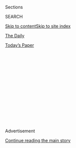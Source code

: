 <div id="app">

<div>

<div>

<div>

<div class="NYTAppHideMasthead css-1q2w90k e1suatyy0">

<div class="section css-ui9rw0 e1suatyy2">

<div class="css-eph4ug er09x8g0">

<div class="css-6n7j50">

</div>

<span class="css-1dv1kvn">Sections</span>

<div class="css-10488qs">

<span class="css-1dv1kvn">SEARCH</span>

</div>

[Skip to content](#site-content)[Skip to site index](#site-index)

</div>

<div id="masthead-section-label" class="css-1wr3we4 eaxe0e00">

[The
Daily](https://www.nytimes.com/podcasts/the-daily)

</div>

<div class="css-10698na e1huz5gh0">

</div>

</div>

<div id="masthead-bar-one" class="section hasLinks css-15hmgas e1csuq9d3">

<div class="css-uqyvli e1csuq9d0">

</div>

<div class="css-1uqjmks e1csuq9d1">

</div>

<div class="css-9e9ivx">

[](https://myaccount.nytimes.com/auth/login?response_type=cookie&client_id=vi)

</div>

<div class="css-1bvtpon e1csuq9d2">

[Today’s
Paper](https://www.nytimes.com/section/todayspaper)

</div>

</div>

</div>

</div>

<div data-aria-hidden="false">

<div id="site-content" data-role="main">

<div>

<div class="css-1aor85t" style="opacity:0.000000001;z-index:-1;visibility:hidden">

<div class="css-1hqnpie">

<div class="css-epjblv">

<span class="css-17xtcya">[The
Daily](/podcasts/the-daily)</span><span class="css-x15j1o">|</span><span class="css-fwqvlz">The
Battle for a Baseball
Season</span>

</div>

<div class="css-k008qs">

<div class="css-1iwv8en">

<span class="css-18z7m18"></span>

<div>

</div>

</div>

<span class="css-1n6z4y">https://nyti.ms/3jCJ4O0</span>

<div class="css-1705lsu">

<div class="css-4xjgmj">

<div class="css-4skfbu" data-role="toolbar" data-aria-label="Social Media Share buttons, Save button, and Comments Panel with current comment count" data-testid="share-tools">

  - 
  - 
  - 
  - 
    
    <div class="css-6n7j50">
    
    </div>

  - 
  - 

</div>

</div>

</div>

</div>

</div>

</div>

<div id="NYT_TOP_BANNER_REGION" class="css-13pd83m">

</div>

<div id="top-wrapper" class="css-1sy8kpn">

<div id="top-slug" class="css-l9onyx">

Advertisement

</div>

[Continue reading the main
story](#after-top)

<div class="ad top-wrapper" style="text-align:center;height:100%;display:block;min-height:250px">

<div id="top" class="place-ad" data-position="top" data-size-key="top">

</div>

</div>

<div id="after-top">

</div>

</div>

<div>

<div class="css-1g7y0i5 e1drnplw0">

<div class="css-1ceswkc e1drnplw1">

</div>

<div class="css-f2fzwx e1drnplw2">

<div data-aria-labelledby="modal-title" data-role="region">

<div id="modal-title" class="css-mln36k">

transcript

</div>

<div class="css-pbq7ev">

</div>

<span>Back to The
Daily</span>

<div class="css-f6lhej">

<div class="css-1ialerq">

<div class="css-1701swk">

bars

</div>

<div>

<div class="css-1t7yl1y">

0:00/45:34

</div>

<div class="css-og85jy">

\-45:34

</div>

</div>

</div>

</div>

<div class="css-15fbio0">

<div class="css-1p4nyns">

transcript

## The Battle for a Baseball Season

### Hosted by Michael Barbaro, produced by Daniel Guillemette, Clare Toeniskoetter and Sydney Harper, and edited by Lisa Tobin and Dave Shaw

#### A conversation with the commissioner of Major League Baseball about the path to this season’s start.

Friday, July 24th, 2020

</div>

  - archived recording  
    \[PRESIDENT TRUMP AND SPORTSCASTER SPEAKING SIMULTANEOUSLY ON
    SEPARATE BROADCASTS\]

mike schmidt

It’s March 11, and Major League Baseball’s commissioner, Rob Manfred, is
sitting at his home in Jupiter, Florida. It’s 15 days before what will
likely be the most challenging season of his entire time as the sport’s
commissioner. He’s just been crushed in the press for how he’s handled a
cheating scandal by the Houston Astros. Interest in this sport is
waning, and attendance is down. But that night, at home, in his living
room, he can see that the coronavirus is starting to engulf the country.

  - archived recording (donald trump)  
    From the beginning of time, nations and people have faced unforeseen
    challenges, including large-scale and very dangerous health threats.

\[music\]

mike schmidt

On his television, Donald Trump is addressing the country from the Oval
Office. And then Manfred stares down at his iPad.

  - archived recording  
    Completely uncharted territory. And we are going to get a little
    more information now from Adrian Wojnarowski, which is, he is with —

mike schmidt

And he can see that ESPN has just moved a breaking news alert.

  - archived recording  
    Right now, the N.B.A. has made the decision. They have just
    announced that they are suspending play.

mike schmidt

— that the NBA has suspended its season. And Manfred realizes, oh shit —

  - archived recording  
    And then the league is going to use that hiatus to decide their next
    steps, how they’ll go forward.

mike schmidt

— my sport is supposed to begin its season, and the entire country is
shutting down around me. And I have to figure out how to get my sport
back on the field amid all this mess.

  - archived recording  
    And now a player has tested positive for it, the ripple effects that
    has on his own team, on other teams. And right now —

michael barbaro

From The New York Times, I’m Michael Barbaro. This is “The Daily.”
Today: My colleague Mike Schmidt on the fraught weeks that led up to
last night’s opening game of the 2020 baseball season from the
perspective of the commissioner of Major League Baseball. It’s Friday,
July 24.

Everybody thinks I’ve, like, never been to a baseball game.

mike schmidt

No, I was actually told that before we started.

michael barbaro

That’s not true. I grew up in the United States of America.

mike schmidt

There’s like a pre-briefing now for you, and they’re like, yeah, he’s
never been to a baseball game.

michael barbaro

So let me get this straight, somebody stands in the middle and throws a
ball.

speaker

Yes, sounds good. Let’s do it there.

michael barbaro

OK. OK, we’re going to start.

mike schmidt

All right.

michael barbaro

Mike, for the past three years, we have talked to you about the
president, Russia, the F.B.I., national security. We have not talked to
you about baseball. But here we are in this Hangout for you to tell us a
story about baseball. So just explain that.

mike schmidt

During the three years covering the Russia investigation, Mueller,
whether the president obstructed justice, to understand the story, I
focused on the characters who I thought drove it — the former F.B.I.
director Jim Comey, the former White House counsel Don McGahn. But
earlier my career, in my first beat, when I covered baseball, the Comey
and McGahn of that story for my reporting was a little-known labor
lawyer named Rob Manfred.

  - archived recording  
    Waiting the start of the first of two days of hearings on the use of
    steroids, performance-enhancing drugs, in baseball.

mike schmidt

He was the official in the commissioner’s office who had to deal with
the steroids scandal that was engulfing the sport.

  - archived recording  
    Mr. Robert Manfred, the executive vice president for labor and human
    resources of Major League Baseball.

  - archived recording (rob manfred)  
    Thank you. Mr. Chairman, Ranking Member, Committee Members, I
    especially appreciate the opportunity to speak with you.

mike schmidt

Manfred and I had a pretty rough start to our relationship. I was an
overaggressive young reporter.

michael barbaro

(FEIGNING DISBELIEF) No.

mike schmidt

And he was this pugnacious, in-your-face, takes-no-prisoners lawyer who
had the sport’s biggest problem on his desk. And we would just get on
the phone. We’d get on speakerphone. He’d put me on speakerphone. And he
would scream at me. And I would push back at him. And after a while, a
few years of this, I think we both sort of looked down at our hands and
realized that our hands were sort of bloodied, but we hadn’t really
gotten anything out of it. And we started to build a much more
constructive relationship.

michael barbaro

Did you finally get off speakerphone?

mike schmidt

No. Rob’s the kind of guy that will put you on speakerphone and tell you
what he’s really thinking. Rob is not someone who waxes poetic about
baseball. He’s someone that ended up working at baseball and is going to
do everything in his power to support and defend that sport. So I went
on to do other things. And he became the head of the sport. But as the
coronavirus was engulfing the country, I said to myself, there’s a lot
of weighty, really important things going on right now. But the idea of
Rob sitting at home by himself trying to figure out how to save his
sports season, how to save the summer, was pretty appealing to me. So I
reached out to him, and I said, look, you are going to be spending the
rest of your career explaining how you dealt with this season. And you
and your sport both face an existential threat. If you don’t have a
season, your sport’s going to lose even more money. It’s going to be
your legacy. Let’s get on the phone and talk about what that’s like.

  - mike schmidt  
    Rob?

  - rob manfred  
    Yeah, just give me one second.

mike schmidt

And he agreed.

  - rob manfred  
    All right, I got to do this call with Schmidt. I’ll call you in one
    minute, OK? \[INAUDIBLE\]

mike schmidt

So the first time I call him is on May 20.

  - rob manfred  
    All right, Michael, what do you want to talk about this morning?

mike schmidt

He’s still at home in Florida. Like many people working from home, he’s
taking Zoom calls.

  - rob manfred  
    Yeah, and literally what I’m doing is I got a regular series of
    calls to get feedback on —

mike schmidt

And it’s clear that he’s immersed and knee-deep in the question, how do
you take a sport that’s normally played in stadiums in front of
thousands and thousands of people, players are right up against each
other on the field, and every few days, teams, like a traveling
roadshow, go to another city to play another team that’s coming from
another part of the country? So how do you do that in the age of Covid?

  - rob manfred  
    How do we get back to playing? One of the things that floated up
    from one of the experts is, gee whiz, a way that you can do this is
    to quarantine the players, right? And then —

mike schmidt

He explains to me that there was initially an idea to quarantine all the
players in a bubble. Essentially the players would go to a location and
be cut off from the rest of society as they played the season.

  - rob manfred  
    And then you’re going to start a four and a half month season. And
    your life is going to be hotel to ballpark, back to hotel, room
    service, not see your family.

  - mike schmidt  
    You can’t see your families. You can’t be with your families.

  - rob manfred  
    Yeah, I mean, that’s one of the — I mean, look, one of the
    quarantine — you know, so then we realized, gee, that’s pretty
    tough. So then we started talking about including families. And then
    you realize as you move into that phase that you get into quarantine
    numbers that are insane.

mike schmidt

So he says there was another plan, that baseball was essentially going
to play in three hubs — Arizona, Texas and Florida.

  - rob manfred  
    Arizona for the West Coast teams, Texas for the Central teams,
    somewhere in Florida for the East Coast teams. That makes sense
    because those states seem to be more receptive to letting us play.

mike schmidt

The three parts of the country that had not really been hit heavily by
the virus.

michael barbaro

Mm-hmm. Not at that point.

mike schmidt

Right. But as they are weighing this plan, the country starts to open
up. So baseball again shifts its plan, and says, OK, the teams will play
in their stadiums and we will have a game, but it will have many, many
new restrictions that me, as a fan, and many fans, never could have
fathomed.

  - mike schmidt  
    What would a game look like now, as things are in place, based on
    what you have? You know, the Yankees and the Red Sox are playing
    tomorrow. What would that look like?

  - rob manfred  
    Look, it’s 67 pages of stuff. I mean, it’s really thorough in terms
    of what people can — you know, no high-fives, no spitting, hands
    sanitizing in between innings mandatory. No exchange of lineup cards
    at home plate. It’s done via an app. Players who are not likely to
    play in the game are outside the dugout in the first couple of rows
    of the stands. The players —

michael barbaro

So a pretty different version of baseball than we’re used to.

mike schmidt

Totally. And there’s an economic issue. The owners and the players know
that if they return to the field, it will almost certainly be a shorter
season and there will be less money to go around. And Manfred, as the
representative of the owners, thinks that he has an understanding with
the players about how that issue will be resolved.

  - rob manfred  
    We advanced them about $170 million of salary. But they agreed in
    return that they would only get paid their salaries based on a
    prorated number of games. So in other words, if we only played 81
    games —

mike schmidt

So it appears like the only thing standing in the way of baseball
returning to the field is the virus. And Manfred, as confident as an
executive as I’ve ever had to deal with, sounds confident about this,
and says, we’re going to make this work.

  - rob manfred  
    Hey, Michael, I got to run for today. I’m happy to pick up the next
    time —

  - mike schmidt  
    That’s fine. Let’s do that. That’s fine.

  - rob manfred  
    OK. All right. Good to talk.

  - mike schmidt  
    I appreciate it. OK.

mike schmidt

But by the next time we got on the phone, on June 11, everything had
changed.

\[music\]

  - archived recording 1  
    Let’s kick it off with Major League Baseball and what’s going on.

  - archived recording 2  
    The players thought they had a deal for 100 percent prorated
    salaries. And the owners are saying, nah, you misunderstood.

  - archived recording 3  
    We’re not asking for our full salaries. We’re just asking, whatever
    games we play, we’d like to get our game check for that game.

  - archived recording 4  
    Wait a second. You’re telling me you’re not going to go to work to
    play a game we would all kill to play?

  - archived recording 5  
    Bro, play for the love of the game, man. What’s wrong with you, bro?
    Money should not be a thing.

  - archived recording 6  
    Bro, I’m risking my life.

  - archived recording 7  
    I don’t believe that the players are going to look good when you’ve
    got 33-plus million people that have already filed for unemployment.

  - archived recording 8  
    The subject comes up when, oh, greedy players, they make millions.
    And it’s pointed out that the owners make billions. Like a lot of
    people, they got all worked up. (MOCKINGLY) There’s not going to be
    any baseball. Look at this. They’re so far apart. And I’m like, this
    is what they call negotiation. Am I right or wrong?

  - archived recording 9  
    100 percent, 100 percent.

  - mike schmidt  
    What’s going on today?

  - rob manfred  
    Well, you tell me. So it’s the afternoon of June —

mike schmidt

It’s clear that the season is in doubt. But now it’s not because of the
virus. It’s all about that deal with the players.

michael barbaro

And Mike, what’s the crux of this labor issue that the commissioner is
suddenly encountering?

mike schmidt

So at this point in the pandemic, it is clear to the owners and anyone
else paying attention that the last thing to come back is going to be
mass gatherings. And that means no fans in the stadium for any of the
season. Typically, at a game, you have anywhere from 20-, 30-, 40-,
50,000 people there. All those seats will be empty. And all that revenue
will no longer be there either. So the owners want to negotiate new
terms for what the players are going to be paid per game. Because the
owners say, we’re going to be making even less money than we thought
because there will be no fans in the stands.

  - mike schmidt  
    What was the lowest moment of the past week?

  - rob manfred  
    \[SIGHS\] Oh, you know, I think the union’s last proposal, when they
    stayed at 100 — You know, their failure to move, in response to what
    we thought was a pretty good proposal, was disappointing.

michael barbaro

And what’s the response from the players?

mike schmidt

The players say, we’re already taking a huge pay cut. A shorter season
means fewer games. We’re paid per game. And this is a lot less money. So
now, even though we’re having a shorter season, you want us to take more
of a pay cut? The players say, look, we only have a couple of years in
which we’re in the league. The average career is five years. And you’re
asking us to give up more money? What about the owners, who will be
there for many, many more years and are worth billions and billions of
dollars?

  - mike schmidt  
    Has there been a point in this where you sort of said to yourself,
    like, gosh, this is worse than I thought it would be? Because you’re
    thinking, I’m going to go down as — well, because it’s an
    existential threat to the sport, right?

  - rob manfred  
    Right.

  - mike schmidt  
    It’s an existential threat to you.

  - rob manfred  
    Right.
    
    Yes, the outcome of no games is a massive threat to the good of the
    game.

mike schmidt

Remember, the sport has these other problems. Basketball has more of a
cultural following. Football has better ratings. There was the Astros
cheating scandal. There is the decline in attendance. And if baseball
doesn’t come back amid a pandemic, at the same time that other sports
are, because players, many who are millionaires, and owners, many who
are billionaires, are having a fight over money, it could have a
devastating long-term impact on the sport.

\[music\]

And of course, looming in the back of Manfred’s head, and everyone else
in baseball, is the fact that, in the sport’s recent history, they did
lose a season because of labor issues. And baseball paid enormously for
it.

michael barbaro

We’ll be right back.

mike schmidt

So as all this is going on with Manfred, I’m thinking of 1994.

michael barbaro

And what happened in 1994?

  - archived recording  
    It’s Opening Day ‘94. Huge crowd. And oh, boy, the weather could not
    have been more cooperative. \[SPORTS BROADCAST MUSIC\]

mike schmidt

I’m 11 years old. And I am into baseball more than I’ve ever been.

  - archived recording  
    Yes, 11 games being played this afternoon in Major League Baseball
    on Opening Day 1994, including President Clinton at Jacobs Field in
    downtown Cleveland.

mike schmidt

I feel like I know nearly every player on every team.

  - archived recording (announcer)  
    The Yankees on top. And Mike Stanley to lead things off.

mike schmidt

I’m looking at the box scores every day. I’m watching SportsCenter in
the morning.

  - archived recording (announcer)  
    Look at this. \[INAUDIBLE\] Now, wait a minute.

mike schmidt

We just got a computer in the house. I’m printing out pictures of Yankee
players, and pasting them onto cardboard and putting them up in my
bedroom.

  - archived recording  
    And here is perhaps the most popular Padre of all time, Tony Gwynn,
    stepping in.

mike schmidt

It’s also a magical season.

  - archived recording  
    — is the right-hander. A ground ball, through the middle into center
    field. That’s a base hit.

mike schmidt

It looks like the all-star Tony Gwynn is going to hit .400.

  - archived recording  
    And it’s a home run\! Three home runs in a row\!

mike schmidt

Looks like the home run record may be broken.

  - archived recording  
    Uh oh, America likes that. It’s gone. And the Yanks ride the home
    run out of the park with a 5-3 win.

mike schmidt

The Yankees are back. They’re great again. I’m a Yankee fan.

  - archived recording  
    And the Expos have won 13 of their last 14. And now they’re on a
    pace to win a 110 games. And in this, when I’m literally sitting at
    the edge of my seat as a fan, more engrossed in the game than I’ve
    ever been before —
    
    The Expos leave the field in first place, yet wondering if their
    best season ever is in jeopardy. Even so, they’re prepared to sit it
    out for as long as it takes.

mike schmidt

— the season is stopped.

  - archived recording (expos player)  
    We didn’t want to strike. We didn’t want this to happen. But we have
    — we didn’t have no other choice but to go out and take care of
    ourselves and the game of baseball.

mike schmidt

In the middle of the summer, the players go on strike in a dispute with
the owners about money. And then —

  - archived recording (bud selig)  
    But I’ll say what I’ve said to many of you, either independently or
    collectively.

mike schmidt

The baseball commissioner at the time comes out —

  - archived recording (bud selig)  
    Like a lot of things in life, you anticipate something and fear that
    it’s coming, hope that it isn’t.

mike schmidt

— and announces that the World Series will be canceled.

  - archived recording (bud selig)  
    And when the day is here, there is an incredible amount of sadness.

mike schmidt

There will be no more baseball in 1994.

michael barbaro

And how is young, baseball-crazed Mike feeling as he hears that the
World Series has been canceled, the season is officially over?

mike schmidt

I was crushed. I was crushed. And there was nothing really to compare it
to. What I saw in that moment as a kid is something that I understand
better now after covering it, which is that there’s two sides to
baseball. There’s the romantic side. But there’s the other side of it,
which is that it is a business. And baseball runs into problems when
business rears its head. And it rips the romanticism right out of it.
And what’s interesting is that the commissioner at the time, in 1994,
the guy who actually had to cancel the season, was Bud Selig.

michael barbaro

What do you mean?

mike schmidt

Different from Manfred, he’s a baseball romantic. If you get on the
phone with Selig, you always have to listen to him regale and tell
stories about baseball history. Just a deep-seated love of the game. And
he was the person that had to cancel the 1994 season. He was the one
that had to put his name on the statement that came out and said, there
will be no World Series.

\[music\]

\[phone ringing\]

mike schmidt

So as this season — the 2020 season — looked in doubt, I thought, the
person to call is Bud Selig.

  - bud selig  
    Hello.

  - mike schmidt  
    Commissioner.

  - bud selig  
    Can you hear me all right?

  - mike schmidt  
    I can hear you very good.

  - bud selig  
    Good.

mike schmidt

Because he understands more than anyone else the situation that Manfred
finds himself in. So we’re looking at the whole question of a baseball
season.

  - bud selig  
    Right.

  - mike schmidt  
    Take us back to 1994. Tell us that story. And tell us why a baseball
    season is so important.

  - bud selig  
    Well let me, as I always do, Mike, give you a little history.

mike schmidt

So like I said, Selig starts with some baseball history. He goes back to
World War II. Hundreds of players were sent off to fight. But even as
they were at war —

  - bud selig  
    FDR had written a letter in December of ‘42, 1942, urging baseball
    to continue.

mike schmidt

The season was not in question.

  - bud selig  
    And so, through this unbelievable Second World War, they did play
    baseball. So we go to 1994. I guess it was about the 16th of
    September. If my memory serves me well, and I think it does, I was
    in County Stadium, and we were going to have to announce that there
    would be no season. And that night I came home, and I sat upstairs
    in the den, and I replayed every World Series from 1945.

  - archived recording (don dunphy)  
    Good afternoon, everyone. This is Don Dunphy speaking for Bill Coram
    and Bill Slater.

  - bud selig  
    My first recollection was the Cardinal St. Louis Browns.

  - archived recording  
    Here it comes. He swings on it, hits it over Marion’s head in left
    field for a hit.

  - bud selig  
    So I just sat there very quietly, in deep thought.

  - archived recording  
    Man on first, one away. Third baseman Mark Christman.

  - bud selig  
    Replayed all that. And I was heartsick. It’s one of the low, low
    moments of my career and in my life. Because a World War couldn’t
    eliminate the World Series.
    
    It was really sad.

  - mike schmidt  
    When you’re sitting there that night in the den, what else is going
    through your head?

  - bud selig  
    Well, one thing I don’t think any of us ever really understood was
    how much it was hurting the sport. Fans were angry. And we dragged
    them through the mud. I mean, it’s now 26 years ago, and the pain,
    as I sit here and talk to you, comes back to me. And I was worried.
    It scared me.

\[music\]

  - archived recording 1  
    How do you feel about a baseball strike?

  - archived recording 2  
    I think it’s stupid. I think the players are just being selfish.

  - archived recording 3  
    So do I.

  - archived recording 4  
    You think the players are being selfish?

  - archived recording 5  
    Yeah. They make enough money anyways.

  - archived recording 6  
    It would be pretty boring without baseball in the summer. It just
    ruins the game the way they’re striking.

  - archived recording 7  
    I don’t know. I think everyone’s money hungry.

  - archived recording 8  
    I wish they’d sign an agreement and keep on playing.

  - archived recording 9  
    Should they play for free?

  - archived recording 10  
    Yeah.

  - archived recording 11  
    Why?

  - archived recording 12  
    Because it’s just a game. It doesn’t matter how much money you get.

  - archived recording 13  
    And the owners, they say they don’t make enough money. Well, the
    question is, what is enough money?

  - archived recording 14  
    So what are you going to do?

  - archived recording 15  
    I don’t know. I guess just watch minor league baseball.

  - archived recording 16  
    I already know what I’m going to start doing. I’m going to start
    rereading Dante’s “Inferno,” because that’s where I think they
    should send the whole lot of them.

michael barbaro

So as you probably suspected, it wasn’t just 11-year-old Mike who was
mad at baseball. It was —

mike schmidt

No. And as bad as ‘94 was, ‘95, ‘96 and ‘97 were just as bad because
fans were so upset by the strike that the sport had to rebuild itself
and rebuild its credibility with the fans.

michael barbaro

Mike, how much do you think 1994 is on the mind of Manfred?

mike schmidt

Enormously, huge, front of mind. Because that labor lawyer who I met
back when I was covering drugs in baseball, he was just starting out in
baseball in 1994. And he was a junior lawyer who was deeply involved in
the strike and trying to help the owners win the labor fight.

  - bud selig  
    And that’s when I met him. And the more I saw Rob, the more I liked
    him. And he and I worked well together. Somebody asked me the other
    day, how often did you talk to Rob back then? Maybe 10 times a day,
    even. More than he wanted, I may add. \[CHUCKLES\]

mike schmidt

So after Manfred became commissioner, Selig tried to give him some space
and some distance. He didn’t want to look like the father telling the
son how to run the sport. And a bit of distance grew between the two of
them. But —

  - bud selig  
    One thing we’ll say to each other, Mike —

mike schmidt

— as Manfred found himself in this situation, he began to lean back on
Selig.

  - bud selig  
    I’m the only other guy on the face of the earth that understands
    exactly what the pressure is and what the situation is.

mike schmidt

And they talked more than they had at any other point since Manfred had
become commissioner.

  - bud selig  
    Since I’ve done that job for 22 and a half years. And I’m the only
    one who understands what he’s gone through. So yeah, there’s no
    question about it.

  - mike schmidt  
    I really appreciate it.

  - bud selig  
    Well, great. Well, I hope you enjoyed it. It was a pleasure to do
    it. And we’ll talk soon.

  - mike schmidt  
    Thanks.

  - bud selig  
    Bye.

michael barbaro

So what happens next in the story, Mike?

mike schmidt

So at this point, it’s been more than a month since my first
conversation with Rob. And things are getting really nasty between the
owners and the players.

\[music\]

  - archived recording 1  
    — the middle of June. And boy, what Astros fans would give to be
    sitting in the stands at Minute Maid Park right about now.

  - archived recording 2  
    It’s true. And we were hopeful.

\[music\]

  - archived recording 3  
    Baseball, negotiations grinding to a halt.

  - archived recording 4  
    Like, we’re almost to July now, and there’s still nothing. I mean,
    we’re still in the same position that we were in at March.

  - archived recording 5  
    And if they don’t do something about it, the sport is going to fade
    even more.

  - archived recording 6  
    How are you a commissioner — like, baseball should have been back a
    month ago. They should be basically saying, here’s our opportunity
    to recapture an audience.

  - archived recording 7  
    It’s just it’s unfortunate that it’s been so public. I think fans
    have been turned away a little bit.

  - archived recording 8  
    There’s a reason Major League Baseball’s executive office is filled
    with labor lawyers. Because there’s a labor fight every 12 years in
    this league.

mike schmidt

So Manfred becomes so frustrated that he decides to go out on television
and say —

  - archived recording (rob manfred)  
    Well, I know the owners are 100 percent committed to getting
    baseball back on the field. Unfortunately, I can’t tell you that I’m
    100 percent certain that it’s going to happen.

mike schmidt

You know, I said there was going to be a season. But actually, now, I’m
not sure.

michael barbaro

Hmm.

mike schmidt

And he’s trying any attempt to restart the negotiations, get the players
back to the table and move forward. That ultimately doesn’t really work.
And he has to go out on his own and announces that a 60-game season will
start on July 23.

michael barbaro

So Mike, he can do that, just call a 60-game season without a deal
between the players and the owners?

mike schmidt

It wasn’t his first choice. He wanted both sides to buy in. He wanted a
better deal on how much the players would take a reduction in salary.
But without any other choice and his deep desire to have a season at
pretty much any cost, that was his only option.

michael barbaro

So is this seen as a win for the players or for the owners?

mike schmidt

Both and neither. The players are going to get paid their full salary
for the games that they play. Manfred is going to get his season. But
neither of them are walking away feeling good about their relationship.
And in the two months that they’ve taken to resolve this labor issue,
they’re now back to a health and safety problem. Because in that time,
Covid has exploded and spread to new states. And actually, today, as I
was preparing to talk to Rob for the final time, news broke that the
all-star player on the Nationals, Juan Soto, had tested positive for
Covid. So here’s Manfred, on the cusp of having the season he fought so
hard for, learning just hours before the first pitch, that one of the
star players may have the virus.

michael barbaro

Not ideal.

mike schmidt

Another “oh shit” moment in a long season.

\[music\]

  - mike schmidt  
    Commissioner.

  - rob manfred  
    Hey, Schmidt. How are you?

  - mike schmidt  
    Hell of a day.

  - rob manfred  
    Well, we’re going to make it to the starting line. \[CHUCKLES\]
    Everybody seems excited, like we’ve done something. All we did was
    get out of the gate, you know what I mean? \[CHUCKLES\] The hard
    part is playing 60 games, you know? Anyways, I’m glad we are where
    we are. You know, I feel pretty good about it.

  - mike schmidt  
    Where are you right now?

  - rob manfred  
    I’m in Washington. I’m at Nationals Park.

  - mike schmidt  
    What’s the feeling in the air? You’re at opening day with no fans
    and just the members of the staff. What does that feel like?

  - rob manfred  
    Like no opening day I’ve ever seen, I’ll tell you that. \[CHUCKLES\]
    It’s really different, Mike. I mean, it’s very stark right now. It’s
    early still, but it’s very stark right now.

  - mike schmidt  
    When you heard today that Juan Soto contracted Covid — we’re talking
    about the all-star on the world championship team — are you like, oh
    no, we can’t do this? What’s your mindset?

  - rob manfred  
    I mean, look, my initial reaction is I can’t believe this is
    happening on opening day. But then I dropped back and I thought
    about, we knew we were going to have positives. It’s unfortunate
    that it was opening day and that it was Juan Soto. But the protocols
    were built to deal with this. The whole point is you’ve got to build
    a system that’s flexible enough to deal with what’s coming. We knew
    it was coming.

  - mike schmidt  
    I’m mindful that today is July 23. The first time we spoke was May
    20. It’s been two months. What we’ve got now is pretty much the plan
    that you had back then for the virus. But in this period of time,
    you went through this whole tumultuous thing. If you could go back,
    would you have done anything differently? And is there any mistakes
    you made in the process?

  - rob manfred  
    Well if I could go back, I’d love an opportunity to replay that
    hand. I really would, Michael. I think that one thing I can
    certainly point to, the whole, from the very beginning, the
    back-and-forth in the press and all that. I just — I tried to avoid
    it. I didn’t manage to do it. I’d love to have had a chance to go
    back and do it over again and be better at it.

  - mike schmidt  
    Do you think there’s long-term damage from it?

  - rob manfred  
    You know, I think that — I do think it was unsightly and we should
    not have allowed it to happen. I think we sort of have a debt to our
    fans.

  - mike schmidt  
    Let me ask it this way. The two months of nasty, public,
    back-and-forth negotiations between the owners and the players, do
    you think that will have long-term damage to the sport going
    forward, similar to ‘94?

  - rob manfred  
    I just — I don’t know what to say to that one, Michael. I just don’t
    know.

  - mike schmidt  
    So tonight, on the field, will be exactly what you mapped out. The
    players will be distanced, no high-fives, no spitting. What is your
    hope for how this game feels to the fans watching at home.

  - rob manfred  
    Honestly, I hope that at the end of the night, what fans are
    thinking is, you know what, it’s not everything that we’re used to
    and love about the game, but you know what, it’s great to have
    baseball.

  - archived recording  
    In an empty stadium, and no acknowledgment from the fans, and no
    acknowledgment to the fans from those there.

  - mike schmidt  
    We’re done. That’s it.

  - rob manfred  
    Thanks, Schmidt. I’ll talk to you soon, huh?

  - mike schmidt  
    Bye.

  - archived recording 1  
    — we get a real good feel for tonight. And now one of the more
    well-known Washington National fans, Dr. Anthony Fauci, to throw out
    the first pitch.

\[music\]

  - archived recording 2  
    Dr. Anthony Fauci\!

michael barbaro

So Mike, I am talking to you at 9:30 p.m. on Thursday evening. The game
is currently underway. And the first pitch was thrown out by Dr. Anthony
Fauci, and it was pretty wobbly. I assume you’ve been watching the game.

mike schmidt

Yes. And we’re now in the middle of a rain delay.

michael barbaro

Right. Which is perhaps why you’re talking to me. I know you didn’t set
out to be philosophical about baseball with this assignment, but if we
could get philosophical for just a moment I wonder how you’re thinking
about baseball and this game right now.

mike schmidt

Look, I told you about my first realization when I was 11 years old,
that baseball walks a fine line between being a game and a business.

When I became a sports reporter, I covered the darkest underbelly of the
sport, and saw it in probably a nastier light than most fans could ever
dream of. And in the years after that, I had a hard time falling back
into the romantic fandom of baseball. I had just seen too much. But last
year, almost a decade after I left sports, I got my fandom back. I
caught the bug again. And as 2020 started, I was ready to continue that
and to try and be that fan again. These negotiations brought back those
feelings of the two-headed monster of baseball, and the business head
becoming too big. But at the end of the day, there’s going to be a
season. And it’s going to look weird and feel very, very different. But
it’s a season. And it’s baseball.

michael barbaro

In other words, you’re still a little bit of a romantic.

mike schmidt

Look, I’ll take it. I’ll take it for now.

\[music\]

  - archived recording  
    — games last season, a couple of very difficult I.L. stints really
    prevented him from accomplishing much of anything.

michael barbaro

Mike, thank you very much. Enjoy the game. Enjoy the season.

mike schmidt

Thanks for having me.

  - archived recording 1  
    Swung on and hit high in the air to left center. That ball is high,
    it is far, it is gone. Way back in the left-center field seats.

  - archived recording 2  
    Had there been fans in the ballpark, it was a guy that bought the
    worst seat that would have gotten that souvenir.

  - archived recording 3  
    Oh, what a shot by Stanton. It’s a two-run dinger. And the Yankees
    immediately take a 2-0 lead.

  - archived recording 4  
    He turned around a 96-mile-an-hour fastball 459 feet. What’s the
    saying we always have? The harder it comes in, the harder it goes
    out.

  - archived recording 5  
    And that’s the MVP swing that the New York Yankees acquired from the
    Marlins.

  - archived recording 6  
    \[CHUCKLES\] As the old line goes, the ball went so far they should
    serve a meal on it. So the Yanks take a 2-0 lead. That was Stanton’s
    21st career —

michael barbaro

We’ll be right back.

\[music\]

Here’s what else you need to know today. On Thursday, the United States
reached a new milestone in the pandemic, with 4 million known
infections. Infections are now on the rise in 39 different states;
Washington, D.C.; Puerto Rico; and the U.S. Virgin Islands.

  - archived recording (donald trump)  
    Everything was going well, a tremendous list of speakers, thousands
    of people wanting to be there, and I mean, in some cases,
    desperately be there. They wanted to attend.

michael barbaro

At the White House, President Trump said he would cancel the public
portion of the Republican National Convention scheduled for August. To
avoid strict social distancing rules the president had moved the events
from North Carolina to Florida, which now has the highest infection rate
in the
country.

</div>

</div>

</div>

</div>

<div style="position:absolute;width:0;height:0;visibility:hidden;display:none">

</div>

<div style="width:100%">

<div class="css-18qqsen e1eullfg0" style="background-image:url(https://static01.nyt.com/images/2017/01/29/podcasts/the-daily-album-art/the-daily-album-art-videoFifteenBySeven2610-v4.jpg)">

<div class="css-1hmsypo e1eullfg2">

<div class="css-131hid3 e1eullfg3">

<div class="css-1uhi299 e1eullfg1">

</div>

<div class="css-1tloyb6">

<div class="css-1kltdsh ehra6vc0">

[<span class="css-1f76qa2">![The Daily
logo](https://static01.nyt.com/images/2017/01/29/podcasts/the-daily-album-art/the-daily-album-art-square320-v4.png)<span>The
Daily</span></span>](https://www.nytimes.com/column/the-daily)<span class="css-1lhttlg ehra6vc1"><span class="css-sj5ozi ehra6vc2">Subscribe:</span></span>

  - [Apple Podcasts](https://itunes.apple.com/us/podcast/id1200361736)
  - [Google
    Podcasts](https://www.google.com/podcasts?feed=aHR0cHM6Ly9yc3MuYXJ0MTkuY29tL3RoZS1kYWlseQ%3D%3D)

</div>

</div>

<div class="css-1r0dpua e1eullfg4">

<div class="css-1gu519p edye5kn0">

<div>

# The Battle for a Baseball Season

## A conversation with the commissioner of Major League Baseball about the path to this season’s start.

</div>

<span class="css-lsnb14 edye5kn4">Hosted by Michael Barbaro, produced by
Daniel Guillemette, Clare Toeniskoetter and Sydney Harper, and edited by
Lisa Tobin and Dave Shaw</span>

<div class="css-1vd84sn">

<span class="css-16bt4xd">Transcript</span>

</div>

</div>

<div class="css-1g7y0i5 e1drnplw0">

<div class="css-1ceswkc e1drnplw1">

</div>

<div class="css-f2fzwx e1drnplw2">

<div data-aria-labelledby="modal-title" data-role="region">

<div id="modal-title" class="css-mln36k">

transcript

</div>

<div class="css-pbq7ev">

</div>

<span>Back to The
Daily</span>

<div class="css-f6lhej">

<div class="css-1ialerq">

<div class="css-1701swk">

bars

</div>

<div>

<div class="css-1t7yl1y">

0:00/45:34

</div>

<div class="css-og85jy">

\-0:00

</div>

</div>

</div>

</div>

<div class="css-15fbio0">

<div class="css-1p4nyns">

transcript

## The Battle for a Baseball Season

### Hosted by Michael Barbaro, produced by Daniel Guillemette, Clare Toeniskoetter and Sydney Harper, and edited by Lisa Tobin and Dave Shaw

#### A conversation with the commissioner of Major League Baseball about the path to this season’s start.

Friday, July 24th, 2020

</div>

  - archived recording  
    \[PRESIDENT TRUMP AND SPORTSCASTER SPEAKING SIMULTANEOUSLY ON
    SEPARATE BROADCASTS\]

mike schmidt

It’s March 11, and Major League Baseball’s commissioner, Rob Manfred, is
sitting at his home in Jupiter, Florida. It’s 15 days before what will
likely be the most challenging season of his entire time as the sport’s
commissioner. He’s just been crushed in the press for how he’s handled a
cheating scandal by the Houston Astros. Interest in this sport is
waning, and attendance is down. But that night, at home, in his living
room, he can see that the coronavirus is starting to engulf the country.

  - archived recording (donald trump)  
    From the beginning of time, nations and people have faced unforeseen
    challenges, including large-scale and very dangerous health threats.

\[music\]

mike schmidt

On his television, Donald Trump is addressing the country from the Oval
Office. And then Manfred stares down at his iPad.

  - archived recording  
    Completely uncharted territory. And we are going to get a little
    more information now from Adrian Wojnarowski, which is, he is with —

mike schmidt

And he can see that ESPN has just moved a breaking news alert.

  - archived recording  
    Right now, the N.B.A. has made the decision. They have just
    announced that they are suspending play.

mike schmidt

— that the NBA has suspended its season. And Manfred realizes, oh shit —

  - archived recording  
    And then the league is going to use that hiatus to decide their next
    steps, how they’ll go forward.

mike schmidt

— my sport is supposed to begin its season, and the entire country is
shutting down around me. And I have to figure out how to get my sport
back on the field amid all this mess.

  - archived recording  
    And now a player has tested positive for it, the ripple effects that
    has on his own team, on other teams. And right now —

michael barbaro

From The New York Times, I’m Michael Barbaro. This is “The Daily.”
Today: My colleague Mike Schmidt on the fraught weeks that led up to
last night’s opening game of the 2020 baseball season from the
perspective of the commissioner of Major League Baseball. It’s Friday,
July 24.

Everybody thinks I’ve, like, never been to a baseball game.

mike schmidt

No, I was actually told that before we started.

michael barbaro

That’s not true. I grew up in the United States of America.

mike schmidt

There’s like a pre-briefing now for you, and they’re like, yeah, he’s
never been to a baseball game.

michael barbaro

So let me get this straight, somebody stands in the middle and throws a
ball.

speaker

Yes, sounds good. Let’s do it there.

michael barbaro

OK. OK, we’re going to start.

mike schmidt

All right.

michael barbaro

Mike, for the past three years, we have talked to you about the
president, Russia, the F.B.I., national security. We have not talked to
you about baseball. But here we are in this Hangout for you to tell us a
story about baseball. So just explain that.

mike schmidt

During the three years covering the Russia investigation, Mueller,
whether the president obstructed justice, to understand the story, I
focused on the characters who I thought drove it — the former F.B.I.
director Jim Comey, the former White House counsel Don McGahn. But
earlier my career, in my first beat, when I covered baseball, the Comey
and McGahn of that story for my reporting was a little-known labor
lawyer named Rob Manfred.

  - archived recording  
    Waiting the start of the first of two days of hearings on the use of
    steroids, performance-enhancing drugs, in baseball.

mike schmidt

He was the official in the commissioner’s office who had to deal with
the steroids scandal that was engulfing the sport.

  - archived recording  
    Mr. Robert Manfred, the executive vice president for labor and human
    resources of Major League Baseball.

  - archived recording (rob manfred)  
    Thank you. Mr. Chairman, Ranking Member, Committee Members, I
    especially appreciate the opportunity to speak with you.

mike schmidt

Manfred and I had a pretty rough start to our relationship. I was an
overaggressive young reporter.

michael barbaro

(FEIGNING DISBELIEF) No.

mike schmidt

And he was this pugnacious, in-your-face, takes-no-prisoners lawyer who
had the sport’s biggest problem on his desk. And we would just get on
the phone. We’d get on speakerphone. He’d put me on speakerphone. And he
would scream at me. And I would push back at him. And after a while, a
few years of this, I think we both sort of looked down at our hands and
realized that our hands were sort of bloodied, but we hadn’t really
gotten anything out of it. And we started to build a much more
constructive relationship.

michael barbaro

Did you finally get off speakerphone?

mike schmidt

No. Rob’s the kind of guy that will put you on speakerphone and tell you
what he’s really thinking. Rob is not someone who waxes poetic about
baseball. He’s someone that ended up working at baseball and is going to
do everything in his power to support and defend that sport. So I went
on to do other things. And he became the head of the sport. But as the
coronavirus was engulfing the country, I said to myself, there’s a lot
of weighty, really important things going on right now. But the idea of
Rob sitting at home by himself trying to figure out how to save his
sports season, how to save the summer, was pretty appealing to me. So I
reached out to him, and I said, look, you are going to be spending the
rest of your career explaining how you dealt with this season. And you
and your sport both face an existential threat. If you don’t have a
season, your sport’s going to lose even more money. It’s going to be
your legacy. Let’s get on the phone and talk about what that’s like.

  - mike schmidt  
    Rob?

  - rob manfred  
    Yeah, just give me one second.

mike schmidt

And he agreed.

  - rob manfred  
    All right, I got to do this call with Schmidt. I’ll call you in one
    minute, OK? \[INAUDIBLE\]

mike schmidt

So the first time I call him is on May 20.

  - rob manfred  
    All right, Michael, what do you want to talk about this morning?

mike schmidt

He’s still at home in Florida. Like many people working from home, he’s
taking Zoom calls.

  - rob manfred  
    Yeah, and literally what I’m doing is I got a regular series of
    calls to get feedback on —

mike schmidt

And it’s clear that he’s immersed and knee-deep in the question, how do
you take a sport that’s normally played in stadiums in front of
thousands and thousands of people, players are right up against each
other on the field, and every few days, teams, like a traveling
roadshow, go to another city to play another team that’s coming from
another part of the country? So how do you do that in the age of Covid?

  - rob manfred  
    How do we get back to playing? One of the things that floated up
    from one of the experts is, gee whiz, a way that you can do this is
    to quarantine the players, right? And then —

mike schmidt

He explains to me that there was initially an idea to quarantine all the
players in a bubble. Essentially the players would go to a location and
be cut off from the rest of society as they played the season.

  - rob manfred  
    And then you’re going to start a four and a half month season. And
    your life is going to be hotel to ballpark, back to hotel, room
    service, not see your family.

  - mike schmidt  
    You can’t see your families. You can’t be with your families.

  - rob manfred  
    Yeah, I mean, that’s one of the — I mean, look, one of the
    quarantine — you know, so then we realized, gee, that’s pretty
    tough. So then we started talking about including families. And then
    you realize as you move into that phase that you get into quarantine
    numbers that are insane.

mike schmidt

So he says there was another plan, that baseball was essentially going
to play in three hubs — Arizona, Texas and Florida.

  - rob manfred  
    Arizona for the West Coast teams, Texas for the Central teams,
    somewhere in Florida for the East Coast teams. That makes sense
    because those states seem to be more receptive to letting us play.

mike schmidt

The three parts of the country that had not really been hit heavily by
the virus.

michael barbaro

Mm-hmm. Not at that point.

mike schmidt

Right. But as they are weighing this plan, the country starts to open
up. So baseball again shifts its plan, and says, OK, the teams will play
in their stadiums and we will have a game, but it will have many, many
new restrictions that me, as a fan, and many fans, never could have
fathomed.

  - mike schmidt  
    What would a game look like now, as things are in place, based on
    what you have? You know, the Yankees and the Red Sox are playing
    tomorrow. What would that look like?

  - rob manfred  
    Look, it’s 67 pages of stuff. I mean, it’s really thorough in terms
    of what people can — you know, no high-fives, no spitting, hands
    sanitizing in between innings mandatory. No exchange of lineup cards
    at home plate. It’s done via an app. Players who are not likely to
    play in the game are outside the dugout in the first couple of rows
    of the stands. The players —

michael barbaro

So a pretty different version of baseball than we’re used to.

mike schmidt

Totally. And there’s an economic issue. The owners and the players know
that if they return to the field, it will almost certainly be a shorter
season and there will be less money to go around. And Manfred, as the
representative of the owners, thinks that he has an understanding with
the players about how that issue will be resolved.

  - rob manfred  
    We advanced them about $170 million of salary. But they agreed in
    return that they would only get paid their salaries based on a
    prorated number of games. So in other words, if we only played 81
    games —

mike schmidt

So it appears like the only thing standing in the way of baseball
returning to the field is the virus. And Manfred, as confident as an
executive as I’ve ever had to deal with, sounds confident about this,
and says, we’re going to make this work.

  - rob manfred  
    Hey, Michael, I got to run for today. I’m happy to pick up the next
    time —

  - mike schmidt  
    That’s fine. Let’s do that. That’s fine.

  - rob manfred  
    OK. All right. Good to talk.

  - mike schmidt  
    I appreciate it. OK.

mike schmidt

But by the next time we got on the phone, on June 11, everything had
changed.

\[music\]

  - archived recording 1  
    Let’s kick it off with Major League Baseball and what’s going on.

  - archived recording 2  
    The players thought they had a deal for 100 percent prorated
    salaries. And the owners are saying, nah, you misunderstood.

  - archived recording 3  
    We’re not asking for our full salaries. We’re just asking, whatever
    games we play, we’d like to get our game check for that game.

  - archived recording 4  
    Wait a second. You’re telling me you’re not going to go to work to
    play a game we would all kill to play?

  - archived recording 5  
    Bro, play for the love of the game, man. What’s wrong with you, bro?
    Money should not be a thing.

  - archived recording 6  
    Bro, I’m risking my life.

  - archived recording 7  
    I don’t believe that the players are going to look good when you’ve
    got 33-plus million people that have already filed for unemployment.

  - archived recording 8  
    The subject comes up when, oh, greedy players, they make millions.
    And it’s pointed out that the owners make billions. Like a lot of
    people, they got all worked up. (MOCKINGLY) There’s not going to be
    any baseball. Look at this. They’re so far apart. And I’m like, this
    is what they call negotiation. Am I right or wrong?

  - archived recording 9  
    100 percent, 100 percent.

  - mike schmidt  
    What’s going on today?

  - rob manfred  
    Well, you tell me. So it’s the afternoon of June —

mike schmidt

It’s clear that the season is in doubt. But now it’s not because of the
virus. It’s all about that deal with the players.

michael barbaro

And Mike, what’s the crux of this labor issue that the commissioner is
suddenly encountering?

mike schmidt

So at this point in the pandemic, it is clear to the owners and anyone
else paying attention that the last thing to come back is going to be
mass gatherings. And that means no fans in the stadium for any of the
season. Typically, at a game, you have anywhere from 20-, 30-, 40-,
50,000 people there. All those seats will be empty. And all that revenue
will no longer be there either. So the owners want to negotiate new
terms for what the players are going to be paid per game. Because the
owners say, we’re going to be making even less money than we thought
because there will be no fans in the stands.

  - mike schmidt  
    What was the lowest moment of the past week?

  - rob manfred  
    \[SIGHS\] Oh, you know, I think the union’s last proposal, when they
    stayed at 100 — You know, their failure to move, in response to what
    we thought was a pretty good proposal, was disappointing.

michael barbaro

And what’s the response from the players?

mike schmidt

The players say, we’re already taking a huge pay cut. A shorter season
means fewer games. We’re paid per game. And this is a lot less money. So
now, even though we’re having a shorter season, you want us to take more
of a pay cut? The players say, look, we only have a couple of years in
which we’re in the league. The average career is five years. And you’re
asking us to give up more money? What about the owners, who will be
there for many, many more years and are worth billions and billions of
dollars?

  - mike schmidt  
    Has there been a point in this where you sort of said to yourself,
    like, gosh, this is worse than I thought it would be? Because you’re
    thinking, I’m going to go down as — well, because it’s an
    existential threat to the sport, right?

  - rob manfred  
    Right.

  - mike schmidt  
    It’s an existential threat to you.

  - rob manfred  
    Right.
    
    Yes, the outcome of no games is a massive threat to the good of the
    game.

mike schmidt

Remember, the sport has these other problems. Basketball has more of a
cultural following. Football has better ratings. There was the Astros
cheating scandal. There is the decline in attendance. And if baseball
doesn’t come back amid a pandemic, at the same time that other sports
are, because players, many who are millionaires, and owners, many who
are billionaires, are having a fight over money, it could have a
devastating long-term impact on the sport.

\[music\]

And of course, looming in the back of Manfred’s head, and everyone else
in baseball, is the fact that, in the sport’s recent history, they did
lose a season because of labor issues. And baseball paid enormously for
it.

michael barbaro

We’ll be right back.

mike schmidt

So as all this is going on with Manfred, I’m thinking of 1994.

michael barbaro

And what happened in 1994?

  - archived recording  
    It’s Opening Day ‘94. Huge crowd. And oh, boy, the weather could not
    have been more cooperative. \[SPORTS BROADCAST MUSIC\]

mike schmidt

I’m 11 years old. And I am into baseball more than I’ve ever been.

  - archived recording  
    Yes, 11 games being played this afternoon in Major League Baseball
    on Opening Day 1994, including President Clinton at Jacobs Field in
    downtown Cleveland.

mike schmidt

I feel like I know nearly every player on every team.

  - archived recording (announcer)  
    The Yankees on top. And Mike Stanley to lead things off.

mike schmidt

I’m looking at the box scores every day. I’m watching SportsCenter in
the morning.

  - archived recording (announcer)  
    Look at this. \[INAUDIBLE\] Now, wait a minute.

mike schmidt

We just got a computer in the house. I’m printing out pictures of Yankee
players, and pasting them onto cardboard and putting them up in my
bedroom.

  - archived recording  
    And here is perhaps the most popular Padre of all time, Tony Gwynn,
    stepping in.

mike schmidt

It’s also a magical season.

  - archived recording  
    — is the right-hander. A ground ball, through the middle into center
    field. That’s a base hit.

mike schmidt

It looks like the all-star Tony Gwynn is going to hit .400.

  - archived recording  
    And it’s a home run\! Three home runs in a row\!

mike schmidt

Looks like the home run record may be broken.

  - archived recording  
    Uh oh, America likes that. It’s gone. And the Yanks ride the home
    run out of the park with a 5-3 win.

mike schmidt

The Yankees are back. They’re great again. I’m a Yankee fan.

  - archived recording  
    And the Expos have won 13 of their last 14. And now they’re on a
    pace to win a 110 games. And in this, when I’m literally sitting at
    the edge of my seat as a fan, more engrossed in the game than I’ve
    ever been before —
    
    The Expos leave the field in first place, yet wondering if their
    best season ever is in jeopardy. Even so, they’re prepared to sit it
    out for as long as it takes.

mike schmidt

— the season is stopped.

  - archived recording (expos player)  
    We didn’t want to strike. We didn’t want this to happen. But we have
    — we didn’t have no other choice but to go out and take care of
    ourselves and the game of baseball.

mike schmidt

In the middle of the summer, the players go on strike in a dispute with
the owners about money. And then —

  - archived recording (bud selig)  
    But I’ll say what I’ve said to many of you, either independently or
    collectively.

mike schmidt

The baseball commissioner at the time comes out —

  - archived recording (bud selig)  
    Like a lot of things in life, you anticipate something and fear that
    it’s coming, hope that it isn’t.

mike schmidt

— and announces that the World Series will be canceled.

  - archived recording (bud selig)  
    And when the day is here, there is an incredible amount of sadness.

mike schmidt

There will be no more baseball in 1994.

michael barbaro

And how is young, baseball-crazed Mike feeling as he hears that the
World Series has been canceled, the season is officially over?

mike schmidt

I was crushed. I was crushed. And there was nothing really to compare it
to. What I saw in that moment as a kid is something that I understand
better now after covering it, which is that there’s two sides to
baseball. There’s the romantic side. But there’s the other side of it,
which is that it is a business. And baseball runs into problems when
business rears its head. And it rips the romanticism right out of it.
And what’s interesting is that the commissioner at the time, in 1994,
the guy who actually had to cancel the season, was Bud Selig.

michael barbaro

What do you mean?

mike schmidt

Different from Manfred, he’s a baseball romantic. If you get on the
phone with Selig, you always have to listen to him regale and tell
stories about baseball history. Just a deep-seated love of the game. And
he was the person that had to cancel the 1994 season. He was the one
that had to put his name on the statement that came out and said, there
will be no World Series.

\[music\]

\[phone ringing\]

mike schmidt

So as this season — the 2020 season — looked in doubt, I thought, the
person to call is Bud Selig.

  - bud selig  
    Hello.

  - mike schmidt  
    Commissioner.

  - bud selig  
    Can you hear me all right?

  - mike schmidt  
    I can hear you very good.

  - bud selig  
    Good.

mike schmidt

Because he understands more than anyone else the situation that Manfred
finds himself in. So we’re looking at the whole question of a baseball
season.

  - bud selig  
    Right.

  - mike schmidt  
    Take us back to 1994. Tell us that story. And tell us why a baseball
    season is so important.

  - bud selig  
    Well let me, as I always do, Mike, give you a little history.

mike schmidt

So like I said, Selig starts with some baseball history. He goes back to
World War II. Hundreds of players were sent off to fight. But even as
they were at war —

  - bud selig  
    FDR had written a letter in December of ‘42, 1942, urging baseball
    to continue.

mike schmidt

The season was not in question.

  - bud selig  
    And so, through this unbelievable Second World War, they did play
    baseball. So we go to 1994. I guess it was about the 16th of
    September. If my memory serves me well, and I think it does, I was
    in County Stadium, and we were going to have to announce that there
    would be no season. And that night I came home, and I sat upstairs
    in the den, and I replayed every World Series from 1945.

  - archived recording (don dunphy)  
    Good afternoon, everyone. This is Don Dunphy speaking for Bill Coram
    and Bill Slater.

  - bud selig  
    My first recollection was the Cardinal St. Louis Browns.

  - archived recording  
    Here it comes. He swings on it, hits it over Marion’s head in left
    field for a hit.

  - bud selig  
    So I just sat there very quietly, in deep thought.

  - archived recording  
    Man on first, one away. Third baseman Mark Christman.

  - bud selig  
    Replayed all that. And I was heartsick. It’s one of the low, low
    moments of my career and in my life. Because a World War couldn’t
    eliminate the World Series.
    
    It was really sad.

  - mike schmidt  
    When you’re sitting there that night in the den, what else is going
    through your head?

  - bud selig  
    Well, one thing I don’t think any of us ever really understood was
    how much it was hurting the sport. Fans were angry. And we dragged
    them through the mud. I mean, it’s now 26 years ago, and the pain,
    as I sit here and talk to you, comes back to me. And I was worried.
    It scared me.

\[music\]

  - archived recording 1  
    How do you feel about a baseball strike?

  - archived recording 2  
    I think it’s stupid. I think the players are just being selfish.

  - archived recording 3  
    So do I.

  - archived recording 4  
    You think the players are being selfish?

  - archived recording 5  
    Yeah. They make enough money anyways.

  - archived recording 6  
    It would be pretty boring without baseball in the summer. It just
    ruins the game the way they’re striking.

  - archived recording 7  
    I don’t know. I think everyone’s money hungry.

  - archived recording 8  
    I wish they’d sign an agreement and keep on playing.

  - archived recording 9  
    Should they play for free?

  - archived recording 10  
    Yeah.

  - archived recording 11  
    Why?

  - archived recording 12  
    Because it’s just a game. It doesn’t matter how much money you get.

  - archived recording 13  
    And the owners, they say they don’t make enough money. Well, the
    question is, what is enough money?

  - archived recording 14  
    So what are you going to do?

  - archived recording 15  
    I don’t know. I guess just watch minor league baseball.

  - archived recording 16  
    I already know what I’m going to start doing. I’m going to start
    rereading Dante’s “Inferno,” because that’s where I think they
    should send the whole lot of them.

michael barbaro

So as you probably suspected, it wasn’t just 11-year-old Mike who was
mad at baseball. It was —

mike schmidt

No. And as bad as ‘94 was, ‘95, ‘96 and ‘97 were just as bad because
fans were so upset by the strike that the sport had to rebuild itself
and rebuild its credibility with the fans.

michael barbaro

Mike, how much do you think 1994 is on the mind of Manfred?

mike schmidt

Enormously, huge, front of mind. Because that labor lawyer who I met
back when I was covering drugs in baseball, he was just starting out in
baseball in 1994. And he was a junior lawyer who was deeply involved in
the strike and trying to help the owners win the labor fight.

  - bud selig  
    And that’s when I met him. And the more I saw Rob, the more I liked
    him. And he and I worked well together. Somebody asked me the other
    day, how often did you talk to Rob back then? Maybe 10 times a day,
    even. More than he wanted, I may add. \[CHUCKLES\]

mike schmidt

So after Manfred became commissioner, Selig tried to give him some space
and some distance. He didn’t want to look like the father telling the
son how to run the sport. And a bit of distance grew between the two of
them. But —

  - bud selig  
    One thing we’ll say to each other, Mike —

mike schmidt

— as Manfred found himself in this situation, he began to lean back on
Selig.

  - bud selig  
    I’m the only other guy on the face of the earth that understands
    exactly what the pressure is and what the situation is.

mike schmidt

And they talked more than they had at any other point since Manfred had
become commissioner.

  - bud selig  
    Since I’ve done that job for 22 and a half years. And I’m the only
    one who understands what he’s gone through. So yeah, there’s no
    question about it.

  - mike schmidt  
    I really appreciate it.

  - bud selig  
    Well, great. Well, I hope you enjoyed it. It was a pleasure to do
    it. And we’ll talk soon.

  - mike schmidt  
    Thanks.

  - bud selig  
    Bye.

michael barbaro

So what happens next in the story, Mike?

mike schmidt

So at this point, it’s been more than a month since my first
conversation with Rob. And things are getting really nasty between the
owners and the players.

\[music\]

  - archived recording 1  
    — the middle of June. And boy, what Astros fans would give to be
    sitting in the stands at Minute Maid Park right about now.

  - archived recording 2  
    It’s true. And we were hopeful.

\[music\]

  - archived recording 3  
    Baseball, negotiations grinding to a halt.

  - archived recording 4  
    Like, we’re almost to July now, and there’s still nothing. I mean,
    we’re still in the same position that we were in at March.

  - archived recording 5  
    And if they don’t do something about it, the sport is going to fade
    even more.

  - archived recording 6  
    How are you a commissioner — like, baseball should have been back a
    month ago. They should be basically saying, here’s our opportunity
    to recapture an audience.

  - archived recording 7  
    It’s just it’s unfortunate that it’s been so public. I think fans
    have been turned away a little bit.

  - archived recording 8  
    There’s a reason Major League Baseball’s executive office is filled
    with labor lawyers. Because there’s a labor fight every 12 years in
    this league.

mike schmidt

So Manfred becomes so frustrated that he decides to go out on television
and say —

  - archived recording (rob manfred)  
    Well, I know the owners are 100 percent committed to getting
    baseball back on the field. Unfortunately, I can’t tell you that I’m
    100 percent certain that it’s going to happen.

mike schmidt

You know, I said there was going to be a season. But actually, now, I’m
not sure.

michael barbaro

Hmm.

mike schmidt

And he’s trying any attempt to restart the negotiations, get the players
back to the table and move forward. That ultimately doesn’t really work.
And he has to go out on his own and announces that a 60-game season will
start on July 23.

michael barbaro

So Mike, he can do that, just call a 60-game season without a deal
between the players and the owners?

mike schmidt

It wasn’t his first choice. He wanted both sides to buy in. He wanted a
better deal on how much the players would take a reduction in salary.
But without any other choice and his deep desire to have a season at
pretty much any cost, that was his only option.

michael barbaro

So is this seen as a win for the players or for the owners?

mike schmidt

Both and neither. The players are going to get paid their full salary
for the games that they play. Manfred is going to get his season. But
neither of them are walking away feeling good about their relationship.
And in the two months that they’ve taken to resolve this labor issue,
they’re now back to a health and safety problem. Because in that time,
Covid has exploded and spread to new states. And actually, today, as I
was preparing to talk to Rob for the final time, news broke that the
all-star player on the Nationals, Juan Soto, had tested positive for
Covid. So here’s Manfred, on the cusp of having the season he fought so
hard for, learning just hours before the first pitch, that one of the
star players may have the virus.

michael barbaro

Not ideal.

mike schmidt

Another “oh shit” moment in a long season.

\[music\]

  - mike schmidt  
    Commissioner.

  - rob manfred  
    Hey, Schmidt. How are you?

  - mike schmidt  
    Hell of a day.

  - rob manfred  
    Well, we’re going to make it to the starting line. \[CHUCKLES\]
    Everybody seems excited, like we’ve done something. All we did was
    get out of the gate, you know what I mean? \[CHUCKLES\] The hard
    part is playing 60 games, you know? Anyways, I’m glad we are where
    we are. You know, I feel pretty good about it.

  - mike schmidt  
    Where are you right now?

  - rob manfred  
    I’m in Washington. I’m at Nationals Park.

  - mike schmidt  
    What’s the feeling in the air? You’re at opening day with no fans
    and just the members of the staff. What does that feel like?

  - rob manfred  
    Like no opening day I’ve ever seen, I’ll tell you that. \[CHUCKLES\]
    It’s really different, Mike. I mean, it’s very stark right now. It’s
    early still, but it’s very stark right now.

  - mike schmidt  
    When you heard today that Juan Soto contracted Covid — we’re talking
    about the all-star on the world championship team — are you like, oh
    no, we can’t do this? What’s your mindset?

  - rob manfred  
    I mean, look, my initial reaction is I can’t believe this is
    happening on opening day. But then I dropped back and I thought
    about, we knew we were going to have positives. It’s unfortunate
    that it was opening day and that it was Juan Soto. But the protocols
    were built to deal with this. The whole point is you’ve got to build
    a system that’s flexible enough to deal with what’s coming. We knew
    it was coming.

  - mike schmidt  
    I’m mindful that today is July 23. The first time we spoke was May
    20. It’s been two months. What we’ve got now is pretty much the plan
    that you had back then for the virus. But in this period of time,
    you went through this whole tumultuous thing. If you could go back,
    would you have done anything differently? And is there any mistakes
    you made in the process?

  - rob manfred  
    Well if I could go back, I’d love an opportunity to replay that
    hand. I really would, Michael. I think that one thing I can
    certainly point to, the whole, from the very beginning, the
    back-and-forth in the press and all that. I just — I tried to avoid
    it. I didn’t manage to do it. I’d love to have had a chance to go
    back and do it over again and be better at it.

  - mike schmidt  
    Do you think there’s long-term damage from it?

  - rob manfred  
    You know, I think that — I do think it was unsightly and we should
    not have allowed it to happen. I think we sort of have a debt to our
    fans.

  - mike schmidt  
    Let me ask it this way. The two months of nasty, public,
    back-and-forth negotiations between the owners and the players, do
    you think that will have long-term damage to the sport going
    forward, similar to ‘94?

  - rob manfred  
    I just — I don’t know what to say to that one, Michael. I just don’t
    know.

  - mike schmidt  
    So tonight, on the field, will be exactly what you mapped out. The
    players will be distanced, no high-fives, no spitting. What is your
    hope for how this game feels to the fans watching at home.

  - rob manfred  
    Honestly, I hope that at the end of the night, what fans are
    thinking is, you know what, it’s not everything that we’re used to
    and love about the game, but you know what, it’s great to have
    baseball.

  - archived recording  
    In an empty stadium, and no acknowledgment from the fans, and no
    acknowledgment to the fans from those there.

  - mike schmidt  
    We’re done. That’s it.

  - rob manfred  
    Thanks, Schmidt. I’ll talk to you soon, huh?

  - mike schmidt  
    Bye.

  - archived recording 1  
    — we get a real good feel for tonight. And now one of the more
    well-known Washington National fans, Dr. Anthony Fauci, to throw out
    the first pitch.

\[music\]

  - archived recording 2  
    Dr. Anthony Fauci\!

michael barbaro

So Mike, I am talking to you at 9:30 p.m. on Thursday evening. The game
is currently underway. And the first pitch was thrown out by Dr. Anthony
Fauci, and it was pretty wobbly. I assume you’ve been watching the game.

mike schmidt

Yes. And we’re now in the middle of a rain delay.

michael barbaro

Right. Which is perhaps why you’re talking to me. I know you didn’t set
out to be philosophical about baseball with this assignment, but if we
could get philosophical for just a moment I wonder how you’re thinking
about baseball and this game right now.

mike schmidt

Look, I told you about my first realization when I was 11 years old,
that baseball walks a fine line between being a game and a business.

When I became a sports reporter, I covered the darkest underbelly of the
sport, and saw it in probably a nastier light than most fans could ever
dream of. And in the years after that, I had a hard time falling back
into the romantic fandom of baseball. I had just seen too much. But last
year, almost a decade after I left sports, I got my fandom back. I
caught the bug again. And as 2020 started, I was ready to continue that
and to try and be that fan again. These negotiations brought back those
feelings of the two-headed monster of baseball, and the business head
becoming too big. But at the end of the day, there’s going to be a
season. And it’s going to look weird and feel very, very different. But
it’s a season. And it’s baseball.

michael barbaro

In other words, you’re still a little bit of a romantic.

mike schmidt

Look, I’ll take it. I’ll take it for now.

\[music\]

  - archived recording  
    — games last season, a couple of very difficult I.L. stints really
    prevented him from accomplishing much of anything.

michael barbaro

Mike, thank you very much. Enjoy the game. Enjoy the season.

mike schmidt

Thanks for having me.

  - archived recording 1  
    Swung on and hit high in the air to left center. That ball is high,
    it is far, it is gone. Way back in the left-center field seats.

  - archived recording 2  
    Had there been fans in the ballpark, it was a guy that bought the
    worst seat that would have gotten that souvenir.

  - archived recording 3  
    Oh, what a shot by Stanton. It’s a two-run dinger. And the Yankees
    immediately take a 2-0 lead.

  - archived recording 4  
    He turned around a 96-mile-an-hour fastball 459 feet. What’s the
    saying we always have? The harder it comes in, the harder it goes
    out.

  - archived recording 5  
    And that’s the MVP swing that the New York Yankees acquired from the
    Marlins.

  - archived recording 6  
    \[CHUCKLES\] As the old line goes, the ball went so far they should
    serve a meal on it. So the Yanks take a 2-0 lead. That was Stanton’s
    21st career —

michael barbaro

We’ll be right back.

\[music\]

Here’s what else you need to know today. On Thursday, the United States
reached a new milestone in the pandemic, with 4 million known
infections. Infections are now on the rise in 39 different states;
Washington, D.C.; Puerto Rico; and the U.S. Virgin Islands.

  - archived recording (donald trump)  
    Everything was going well, a tremendous list of speakers, thousands
    of people wanting to be there, and I mean, in some cases,
    desperately be there. They wanted to attend.

michael barbaro

At the White House, President Trump said he would cancel the public
portion of the Republican National Convention scheduled for August. To
avoid strict social distancing rules the president had moved the events
from North Carolina to Florida, which now has the highest infection rate
in the country.

</div>

</div>

</div>

</div>

</div>

<div class="css-1xgepvx e1eullfg5">

</div>

</div>

</div>

</div>

<div class="css-fnovkn e1gfokfg0">

<span class="css-1ly73wi e1tej78p0">Previous</span>

<div class="css-1s78rjm e1gfokfg1">

<div class="css-uq6cyc e1gfokfg3" data-recirc-bar-item="true">

<div class="css-hoe9xz">

<span class="css-nxkttv">More episodes
of</span><span class="css-19zi9mh">The
Daily</span>

</div>

</div>

<div class="css-uq6cyc e1gfokfg3" data-recirc-bar-item="true">

[![](https://static01.nyt.com/images/2020/06/24/business/03daily/24michigan-arrest1-thumbLarge.jpg)](https://www.nytimes.com/2020/08/03/podcasts/the-daily/algorithmic-justice-racism.html?action=click&module=audio-series-bar&region=header&pgtype=Article)

<div class="css-14o8mz7 e1gfokfg2">

</div>

<div class="css-1qq8bvn">

August 3, 2020<span>  <span class="css-orcm78">•</span> 
28:13</span><span class="css-i5svdo">Wrongfully Accused by an
Algorithm</span>

</div>

</div>

<div class="css-uq6cyc e1gfokfg3" data-recirc-bar-item="true">

[![](https://static01.nyt.com/images/2018/01/21/magazine/21mag-femaleanger1-copy/21mag-femaleanger1-thumbLarge.jpg)](https://www.nytimes.com/2020/08/02/podcasts/the-daily/on-female-rage.html?action=click&module=audio-series-bar&region=header&pgtype=Article)

<div class="css-14o8mz7 e1gfokfg2">

</div>

<div class="css-1qq8bvn">

August 2, 2020<span class="css-i5svdo">The Sunday Read: ‘On Female
Rage’</span>

</div>

</div>

<div class="css-uq6cyc e1gfokfg3" data-recirc-bar-item="true">

[![](https://static01.nyt.com/images/2020/07/12/us/politics/31daily/00dc-army-metoo-thumbLarge.jpg)](https://www.nytimes.com/2020/07/31/podcasts/the-daily/vanessa-guillen-military-metoo.html?action=click&module=audio-series-bar&region=header&pgtype=Article)

<div class="css-14o8mz7 e1gfokfg2">

</div>

<div class="css-1qq8bvn">

July 31, 2020<span class="css-i5svdo">A \#MeToo Moment in the
Military</span>

</div>

</div>

<div class="css-uq6cyc e1gfokfg3" data-recirc-bar-item="true">

[![](https://static01.nyt.com/images/2020/07/30/reader-center/30daily/merlin_175077825_5ebc931b-baa1-489a-960c-34e4d845e997-thumbLarge.jpg)](https://www.nytimes.com/2020/07/30/podcasts/the-daily/congress-facebook-amazon-google-apple.html?action=click&module=audio-series-bar&region=header&pgtype=Article)

<div class="css-14o8mz7 e1gfokfg2">

</div>

<div class="css-1qq8bvn">

July 30, 2020<span>  <span class="css-orcm78">•</span> 
35:19</span><span class="css-i5svdo">The Big Tech
Hearing</span>

</div>

</div>

<div class="css-uq6cyc e1gfokfg3" data-recirc-bar-item="true">

[![](https://static01.nyt.com/images/2020/07/26/world/29daily/00china-us-clash1-thumbLarge.jpg)](https://www.nytimes.com/2020/07/29/podcasts/the-daily/china-trump-foreign-policy.html?action=click&module=audio-series-bar&region=header&pgtype=Article)

<div class="css-14o8mz7 e1gfokfg2">

</div>

<div class="css-1qq8bvn">

July 29, 2020<span>  <span class="css-orcm78">•</span> 
28:40</span><span class="css-i5svdo">Confronting
China</span>

</div>

</div>

<div class="css-uq6cyc e1gfokfg3" data-recirc-bar-item="true">

[![](https://static01.nyt.com/images/2020/07/23/business/28daily/23virus-uiexplain1-thumbLarge.jpg)](https://www.nytimes.com/2020/07/28/podcasts/the-daily/unemployment-benefits-coronavirus.html?action=click&module=audio-series-bar&region=header&pgtype=Article)

<div class="css-14o8mz7 e1gfokfg2">

</div>

<div class="css-1qq8bvn">

July 28, 2020<span>  <span class="css-orcm78">•</span> 
26:13</span><span class="css-i5svdo">Why $600 Checks Are Tearing
Republicans
Apart</span>

</div>

</div>

<div class="css-uq6cyc e1gfokfg3" data-recirc-bar-item="true">

[![](https://static01.nyt.com/images/2020/07/27/world/27daily-hospitals/27daily-hospitals-thumbLarge.jpg)](https://www.nytimes.com/2020/07/27/podcasts/the-daily/new-york-hospitals-covid.html?action=click&module=audio-series-bar&region=header&pgtype=Article)

<div class="css-14o8mz7 e1gfokfg2">

</div>

<div class="css-1qq8bvn">

July 27, 2020<span>  <span class="css-orcm78">•</span> 
33:28</span><span class="css-i5svdo">The Mistakes New York
Made</span>

</div>

</div>

<div class="css-uq6cyc e1gfokfg3" data-recirc-bar-item="true">

[![](https://static01.nyt.com/images/2020/03/22/magazine/26audm-2/22mag-titleix-thumbLarge.jpg)](https://www.nytimes.com/2020/07/26/podcasts/the-daily/the-accusation-the-sunday-read.html?action=click&module=audio-series-bar&region=header&pgtype=Article)

<div class="css-14o8mz7 e1gfokfg2">

</div>

<div class="css-1qq8bvn">

July 26, 2020<span class="css-i5svdo">The Sunday Read: ‘The
Accusation’</span>

</div>

</div>

<div class="css-uq6cyc e1gfokfg3" data-recirc-bar-item="true">

[![](https://static01.nyt.com/images/2020/07/22/sports/24daily/22mlb-previewlede1-thumbLarge.jpg)](https://www.nytimes.com/2020/07/24/podcasts/the-daily/mlb-baseball-season-coronavirus.html?action=click&module=audio-series-bar&region=header&pgtype=Article)

<div class="css-14o8mz7 e1gfokfg2">

</div>

<div class="css-1qq8bvn">

July 24, 2020<span>  <span class="css-orcm78">•</span> 
45:34</span><span class="css-i5svdo">The Battle for a Baseball
Season</span>

</div>

</div>

<div class="css-uq6cyc e1gfokfg3" data-recirc-bar-item="true">

[![](https://static01.nyt.com/images/2020/07/22/us/23daily-image/22portland-tactics02-thumbLarge.jpg)](https://www.nytimes.com/2020/07/23/podcasts/the-daily/portland-protests.html?action=click&module=audio-series-bar&region=header&pgtype=Article)

<div class="css-14o8mz7 e1gfokfg2">

</div>

<div class="css-1qq8bvn">

July 23, 2020<span>  <span class="css-orcm78">•</span> 
30:04</span><span class="css-i5svdo">The Showdown in
Portland</span>

</div>

</div>

<div class="css-uq6cyc e1gfokfg3" data-recirc-bar-item="true">

[![](https://static01.nyt.com/images/2020/07/12/science/22daily/00virus-schools-reopen01-thumbLarge.jpg)](https://www.nytimes.com/2020/07/22/podcasts/the-daily/school-reopenings-coronavirus.html?action=click&module=audio-series-bar&region=header&pgtype=Article)

<div class="css-14o8mz7 e1gfokfg2">

</div>

<div class="css-1qq8bvn">

July 22, 2020<span>  <span class="css-orcm78">•</span> 
27:24</span><span class="css-i5svdo">The Science of School
Reopenings</span>

</div>

</div>

<div class="css-uq6cyc e1gfokfg3" data-recirc-bar-item="true">

[![](https://static01.nyt.com/images/2020/07/19/science/21daily/00VIRUS-VAX-DOUBTS1-thumbLarge.jpg)](https://www.nytimes.com/2020/07/21/podcasts/the-daily/coronavirus-vaccine.html?action=click&module=audio-series-bar&region=header&pgtype=Article)

<div class="css-14o8mz7 e1gfokfg2">

</div>

<div class="css-1qq8bvn">

July 21, 2020<span>  <span class="css-orcm78">•</span> 
29:14</span><span class="css-i5svdo">The Vaccine Trust Problem</span>

</div>

</div>

<div class="css-uq6cyc e1gfokfg3" data-recirc-bar-item="true">

<div class="css-1o3broy">

[<span class="css-nxkttv">See All Episodes
of</span><span class="css-cbc4vz">The
Daily</span>](https://www.nytimes.com/column/the-daily)

</div>

</div>

</div>

<span class="css-1ly73wi e1tej78p0">Next</span>

</div>

</div>

<div class="css-1tlsmx">

July 24,
2020

<div>

<div class="css-4xjgmj">

<div class="css-d8bdto" data-role="toolbar" data-aria-label="Social Media Share buttons, Save button, and Comments Panel with current comment count" data-testid="share-tools">

  - 
  - 
  - 
  - 
    
    <div class="css-6n7j50">
    
    </div>

  - 
  - 

</div>

</div>

</div>

</div>

</div>

<div class="section meteredContent css-1r7ky0e" name="articleBody" itemprop="articleBody">

<div class="css-1fanzo5 StoryBodyCompanionColumn">

<div class="css-53u6y8">

***Listen and subscribe to our podcast from your mobile device:***  
**[*Via Apple
Podcasts*](https://itunes.apple.com/us/podcast/the-daily/id1200361736?mt=2)**
***|*** **[*Via
Spotify*](https://open.spotify.com/show/3IM0lmZxpFAY7CwMuv9H4g?si=SfuMSC55R1qprFsRZU3_zw)**
***|*** **[*Via
Stitcher*](http://www.stitcher.com/podcast/the-new-york-times/the-daily-10)**

*This episode contains strong language.*

Today, we go inside the fraught weeks that led up to the opening game of
the 2020 professional baseball season — from the perspective of the
commissioner of Major League Baseball.

</div>

</div>

<div>

</div>

<div class="css-1fanzo5 StoryBodyCompanionColumn">

<div class="css-53u6y8">

**On today’s episode:**

  - [Michael S.
    Schmidt](https://www.nytimes.com/by/michael-s-schmidt?smid=pc-thedaily),
    who covers national security for The New York Times, spoke with Rob
    Manfred, the commissioner of Major League Baseball.

</div>

</div>

<div class="css-79elbk" data-testid="photoviewer-wrapper">

<div class="css-z3e15g" data-testid="photoviewer-wrapper-hidden">

</div>

<div class="css-1a48zt4 ehw59r15" data-testid="photoviewer-children">

![<span class="css-16f3y1r e13ogyst0" data-aria-hidden="true">The
baseball will be real at Dodger Stadium during Los Angeles’s opener on
Friday, but the fans won’t
be.</span><span class="css-cnj6d5 e1z0qqy90" itemprop="copyrightHolder"><span class="css-1ly73wi e1tej78p0">Credit...</span><span>Etienne
Laurent/EPA, via
Shutterstock</span></span>](https://static01.nyt.com/images/2020/07/22/sports/24daily/merlin_174785379_4055717e-72ea-458c-bb74-6f70c40f7b11-articleLarge.jpg?quality=75&auto=webp&disable=upscale)

</div>

</div>

<div class="css-1fanzo5 StoryBodyCompanionColumn">

<div class="css-53u6y8">

**Background reading:**

  - The schedule is short. The stadiums will be empty. This is what our
    baseball writer [thinks the season might look
    like](https://www.nytimes.com/2020/07/23/sports/baseball/mlb-season-coronavirus.html)
    this year.

*Tune in, and tell us what you think. Email us at*
[*thedaily@nytimes.com*](mailto:thedaily@nytimes.com)*. Follow Michael
Barbaro on Twitter:* [*@mikiebarb*](https://twitter.com/mikiebarb)*. And
if you’re interested in advertising with “The Daily,” write to us at*
[*thedaily-ads@nytimes.com*](mailto:thedaily-ads@nytimes.com)*.*

</div>

</div>

<div>

</div>

<div class="css-1fanzo5 StoryBodyCompanionColumn">

<div class="css-53u6y8">

“The Daily” is made by Theo Balcomb, Andy Mills, Lisa Tobin, Rachel
Quester, Lynsea Garrison, Annie Brown, Clare Toeniskoetter, Paige
Cowett, Michael Simon Johnson, Brad Fisher, Larissa Anderson, Wendy
Dorr, Chris Wood, Jessica Cheung, Stella Tan, Alexandra Leigh Young,
Jonathan Wolfe, Lisa Chow, Eric Krupke, Marc Georges, Luke Vander Ploeg,
Adizah Eghan, Kelly Prime, Julia Longoria, Sindhu Gnanasambandan, M.J.
Davis Lin, Austin Mitchell, Sayre Quevedo, Neena Pathak, Dan Powell,
Dave Shaw, Sydney Harper, Daniel Guillemette, Hans Buetow, Robert
Jimison, Mike Benoist, Bianca Giaever and Asthaa Chaturvedi. Our theme
music is by Jim Brunberg and Ben Landsverk of Wonderly. Special thanks
to Sam Dolnick, Mikayla Bouchard, Lauren Jackson, Julia Simon, Mahima
Chablani and Nora Keller.

</div>

</div>

</div>

<div>

</div>

<div>

</div>

<div>

</div>

<div>

<div id="bottom-wrapper" class="css-1ede5it">

<div id="bottom-slug" class="css-l9onyx">

Advertisement

</div>

[Continue reading the main
story](#after-bottom)

<div id="bottom" class="ad bottom-wrapper" style="text-align:center;height:100%;display:block;min-height:90px">

</div>

<div id="after-bottom">

</div>

</div>

</div>

</div>

</div>

## Site Index

<div>

</div>

## Site Information Navigation

  - [© <span>2020</span> <span>The New York Times
    Company</span>](https://help.nytimes.com/hc/en-us/articles/115014792127-Copyright-notice)

<!-- end list -->

  - [NYTCo](https://www.nytco.com/)
  - [Contact
    Us](https://help.nytimes.com/hc/en-us/articles/115015385887-Contact-Us)
  - [Work with us](https://www.nytco.com/careers/)
  - [Advertise](https://nytmediakit.com/)
  - [T Brand Studio](http://www.tbrandstudio.com/)
  - [Your Ad
    Choices](https://www.nytimes.com/privacy/cookie-policy#how-do-i-manage-trackers)
  - [Privacy](https://www.nytimes.com/privacy)
  - [Terms of
    Service](https://help.nytimes.com/hc/en-us/articles/115014893428-Terms-of-service)
  - [Terms of
    Sale](https://help.nytimes.com/hc/en-us/articles/115014893968-Terms-of-sale)
  - [Site
    Map](https://spiderbites.nytimes.com)
  - [Help](https://help.nytimes.com/hc/en-us)
  - [Subscriptions](https://www.nytimes.com/subscription?campaignId=37WXW)

</div>

</div>

</div>

</div>
